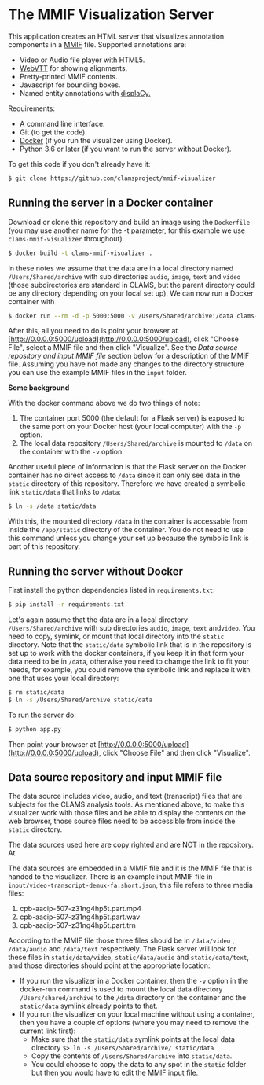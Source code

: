 # The MMIF Visualization Server

This application creates an HTML server that visualizes annotation components in a [MMIF](https://mmif.clams.ai) file. Supported annotations are:

- Video or Audio file player with HTML5.
- [WebVTT](https://www.w3.org/TR/webvtt1/) for showing alignments.
- Pretty-printed MMIF contents.
- Javascript for bounding boxes.
- Named entity annotations with [displaCy.](https://explosion.ai/demos/displacy-ent)

Requirements:

- A command line interface.
- Git (to get the code).
- [Docker](https://www.docker.com/)  (if you run the visualizer using Docker).
- Python 3.6 or later (if you want to run the server without Docker).

To get this code if you don't already have it:

```bash
$ git clone https://github.com/clamsproject/mmif-visualizer
```



## Running the server in a Docker container

Download or clone this repository and build an image using the `Dockerfile` (you may use another name for the -t parameter, for this example we use `clams-mmif-visualizer` throughout).

```bash
$ docker build -t clams-mmif-visualizer .
```

In these notes we assume that the data are in a local directory named `/Users/Shared/archive` with sub directories `audio`, `image`, `text` and `video` (those subdirectories are standard in CLAMS, but the parent directory could be any directory depending on your local set up). We can now run a Docker container with

```bash
$ docker run --rm -d -p 5000:5000 -v /Users/Shared/archive:/data clams-mmif-visualizer
```

After this, all you need to do is point your browser at [http://0.0.0.0:5000/upload](http://0.0.0.0:5000/upload), click "Choose File", select a MMIF file and then click "Visualize". See the *Data source repository and input MMIF file* section below for a description of the MMIF file. Assuming you have not made any changes to the directory structure you can use the example MMIF files in the `input` folder.

**Some background**

With the docker command above we do two things of note:

1. The container port 5000 (the default for a Flask server) is exposed to the same port on your Docker host (your local computer) with the `-p` option.
2. The local data repository `/Users/Shared/archive` is mounted to `/data` on the container with the `-v` option.

Another useful piece of information is that the Flask server on the Docker container has no direct access to `/data` since it can only see data in the `static` directory of this repository. Therefore we have created a symbolic link `static/data` that links to `/data`:

```bash
$ ln -s /data static/data
```

With this, the mounted directory `/data` in the container is accessable from inside the `/app/static` directory of the container. You do not need to use this command unless you change your set up because the symbolic link is part of this repository. 



## Running the server without Docker

First install the python dependencies listed in `requirements.txt`:

````bash
$ pip install -r requirements.txt
````

Let's again assume that the data are in a local directory `/Users/Shared/archive` with sub directories `audio`, `image`, `text` and`video`. You need to copy, symlink, or mount that local directory into the `static` directory. Note that the `static/data` symbolic link that is in the repository is set up to work with the docker containers, if you keep it in that form your data need to be in `/data`, otherwise you need to chamge the link to fit your needs, for example, you could remove the symbolic link and replace it with one that uses your local directory:

```bash
$ rm static/data
$ ln -s /Users/Shared/archive static/data
```

To run the server do:

```bash
$ python app.py
```

Then point your browser at [http://0.0.0.0:5000/upload](http://0.0.0.0:5000/upload), click "Choose File" and then click "Visualize".



## Data source repository and input MMIF file
The data source includes video, audio, and text (transcript) files that are subjects for the CLAMS analysis tools. As mentioned above, to make this visualizer work with those files and be able to display the contents on the web browser, those source files need to be accessible from inside the `static` directory.

The data sources used here are copy righted and are NOT in the repository. At 

The data sources are embedded in a MMIF file and it is the MMIF file that is handed to the visualizer. There is an example input MMIF file in `input/video-transcript-demux-fa.short.json`, this file refers to three media files:

1. cpb-aacip-507-z31ng4hp5t.part.mp4
2. cpb-aacip-507-z31ng4hp5t.part.wav
3. cpb-aacip-507-z31ng4hp5t.part.trn

According to the MMIF file those three files should be in `/data/video` ,  `/data/audio` and `/data/text` respectively. The Flask server will look for these files in `static/data/video`, `static/data/audio` and `static/data/text`, amd those directories should point at the appropriate location:

- If you run the visualizer in a Docker container, then the `-v` option in the docker-run command is used to mount the local data directory `/Users/shared/archive` to the `/data` directory on the container and the `static/data` symlink already points to that.
- If you run the visualizer on your local machine without using a container, then you have a couple of options (where you may need to remove the current link first):
  - Make sure that the `static/data` symlink points at the local data directory 
    `$> ln -s /Users/Shared/archive/ static/data`
  - Copy the contents of `/Users/Shared/archive` into `static/data`.
  - You could choose to copy the data to any spot in the `static` folder but then you would have to edit the MMIF input file.

